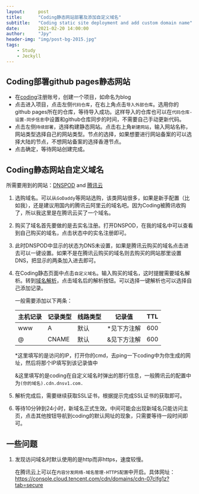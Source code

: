 ```yaml
---
layout:     post
title:      "Coding静态网站部署及添加自定义域名"
subtitle:   "Coding static site deployment and add custom domain name"
date:       2021-02-20 14:00:00
author:     "Jpy"
header-img: "img/post-bg-2015.jpg"
tags:
    - Study	
    - Jeckyll
---
```


## Coding部署github pages静态网站

* 在[coding](https://coding.net)注册账号，创建一个项目，如命名为blog
* 点击进入项目，点击左侧`代码仓库`，在右上角点击`导入外部仓库`。选用你的github pages所在的仓库，等待导入成功。这样导入的仓库也可以在`代码仓库-设置-同步信息`中设置和github仓库同步的时间，不需要自己手动更新代码。
* 点击左侧`持续部署`，选择构建静态网站。点击右上角`新建网站`，输入网站名称，网站类型选择自己的网站类型。节点的选择，如果想要进行网站备案的可以选择大陆的节点，不想网站备案的选择香港节点。
* 点击确定，等待网站创建完成。

## Coding静态网站自定义域名

所需要用到的网站：[DNSPOD](https://www.dnspod.cn/login?s_url=http%3A%2F%2Fconsole.dnspod.cn%2Fdns%2Flist%3Fsource%3Dcloud%26page%3Dconsole%26from%3Dcns_list_button) and [腾讯云](https://cloud.tencent.com)

1. 选购域名。可以从`GoDaddy`等网站选购，该类网站很多，如果是新手配置（比如我），还是建议用国内的腾讯云阿里云的域名吧。因为Coding被腾讯收购了，所以我这里是在腾讯云买了一个域名。

2. 购买了域名首先要做的是去实名注册。打开DNSPOD，在我的域名中可以查看到自己购买的域名，点击状态中的实名注册即可。

3. 此时DNSPOD中显示的状态为DNS未设置，如果是腾讯云购买的域名点击进去可以一键设置。如果不是在腾讯云购买的域名则去购买的网站那里设置DNS，把显示的两条加入进去即可。

4. 在Coding静态页面中点击`自定义域名`。输入购买的域名，这时提醒需要域名解析。转到[域名解析](https://console.cloud.tencent.com/cns)，点击域名后的解析按钮。可以选择一键解析也可以选择自己添加记录。

   一般需要添加以下两条：

   | 主机记录 | 记录类型 | 线路类型 | 记录值      | TTL  |
   | -------- | -------- | -------- | ----------- | ---- |
   | www      | A        | 默认     | *见下方注解 | 600  |
   | @        | CNAME    | 默认     | &见下方注解 | 600  |

   *这里填写的是访问的IP，打开你的cmd，去ping一下coding中为你生成的网址，然后将那个IP填写到该记录值中

   &这里填写的是coding在自定义域名时弹出的那行信息，一般腾讯云的配置中为`(你的域名).cdn.dnsv1.com.`

5. 解析完成后，需要继续获取SSL证书，根据提示完成SSL证书的获取即可。

6. 等待10分钟到24小时，新域名正式生效。中间可能会出现新域名只能访问主页，点击其他按钮导航到coding的默认网址的现象，只需要等待一段时间即可。

## 一些问题

1. 发现访问域名时默认使用的是http而非https，速度较慢。

   在腾讯云上可以在`内容分发网络-域名管理-HTTPS配置`中开启。具体网址：https://console.cloud.tencent.com/cdn/domains/cdn-07clfg1z?tab=secure

